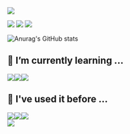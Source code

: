 
<img src="https://capsule-render.vercel.app/api?type=waving&color=BDBDC8&width=150&height=150&section=header&text=Welcome%20to%20SuYoung%20GitHub%20Space👋&fontSize=30&fontAlign=65&fontAlignY=40" />

<a href="" target="_blank"><img src="https://img.shields.io/badge/hasoo4963@gmail.com-EA4335?style=for-the-badge&logo=Gmail&logoColor=FFFFFF"/></a>
<a href="https://www.instagram.com/hasoo4963/" target="_blank"><img src="https://img.shields.io/badge/Instagram-E4405F?style=for-the-badge&logo=Instagram&logoColor=FFFFFF"/></a>
<a href="https://www.linkedin.com/in/suyoung-ha-7814a32a7/"><img src="https://img.shields.io/badge/LinkedIn-0A66C2?style=for-the-badge&logo=LinkedIn&logoColor=FFFFFF"/></a>

![Anurag's GitHub stats](https://github-readme-stats.vercel.app/api?username=hasoo4963&show_icons=true&theme=yeblu )

## 🌱 I’m currently learning ...
<div style="display:flex; flex-direction:row;">
<img src="https://img.shields.io/badge/spring-6DB33F?style=for-the-badge&logo=spring&logoColor=white">
<img src="https://img.shields.io/badge/java-00599C?style=for-the-badge&logo=java&logoColor=white">
<img src="https://img.shields.io/badge/amazon aws-232F3E?style=for-the-badge&logo=amazonaws&logoColor=white">
</div>


## 🌱 I've used it before ...
<div style="display:flex; flex-direction:row;">
<img src="https://img.shields.io/badge/javascript-F7DF1E?style=for-the-badge&logo=javascript&logoColor=white">
<img src="https://img.shields.io/badge/c++-00599C?style=for-the-badge&logo=cplusplus&logoColor=white">
<img src="https://img.shields.io/badge/linux-FCC624?style=for-the-badge&logo=linux&logoColor=black">
</div>


<img src="https://capsule-render.vercel.app/api?type=waving&color=BDBDC8&height=150&section=footer" />



<!--
**hasoo4963/hasoo4963** is a ✨ _special_ ✨ repository because its `README.md` (this file) appears on your GitHub profile.

Here are some ideas to get you started:

- 🔭 I’m currently working on ...
- 🌱 I’m currently learning ...
- 👯 I’m looking to collaborate on ...
- 🤔 I’m looking for help with ...
- 💬 Ask me about ...
- 📫 How to reach me: ...
- 😄 Pronouns: ...
- ⚡ Fun fact: ...
-->
